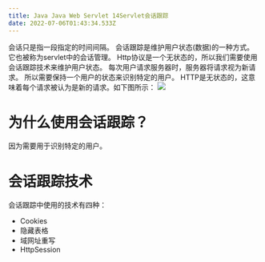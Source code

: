 ```yaml
---
title: Java Java Web Servlet 14Servlet会话跟踪
date: 2022-07-06T01:43:34.533Z
---
```

会话只是指一段指定的时间间隔。
会话跟踪是维护用户状态(数据)的一种方式。它也被称为servlet中的会话管理。
Http协议是一个无状态的，所以我们需要使用会话跟踪技术来维护用户状态。 每次用户请求服务器时，服务器将请求视为新请求。 所以需要保持一个用户的状态来识别特定的用户。
HTTP是无状态的，这意味着每个请求被认为是新的请求。如下图所示：
![](../../../images/Servlet会话跟踪.jpg)

# 为什么使用会话跟踪？

因为需要用于识别特定的用户。

# 会话跟踪技术
会话跟踪中使用的技术有四种：

* Cookies
* 隐藏表格
* 域网址重写
* HttpSession


